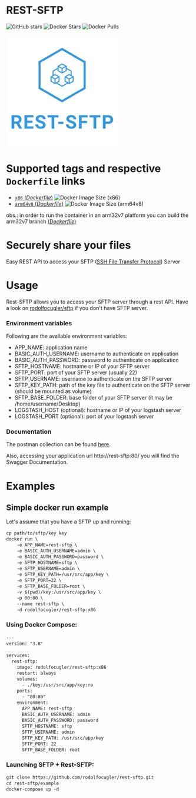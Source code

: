 # REST-SFTP

![GitHub stars](https://img.shields.io/github/stars/rodolfocugler/rest-sftp?logo=github) ![Docker Stars](https://img.shields.io/docker/stars/rodolfocugler/rest-sftp?label=stars&logo=docker) ![Docker Pulls](https://img.shields.io/docker/pulls/rodolfocugler/rest-sftp?label=pulls&logo=docker)

![logo](https://raw.githubusercontent.com/rodolfocugler/rest-sftp/main/logo.png)

# Supported tags and respective `Dockerfile` links

- [`x86` (*Dockerfile*)](https://github.com/rodolfocugler/rest-sftp/blob/main/Dockerfile) ![Docker Image Size (x86)](https://img.shields.io/docker/image-size/rodolfocugler/rest-sftp/x86?label=python&logo=python&style=plastic)
- [`arm64v8` (*Dockerfile*)](https://github.com/rodolfocugler/rest-sftp/blob/arm64v8/Dockerfile) ![Docker Image Size (arm64v8)](https://img.shields.io/docker/image-size/rodolfocugler/rest-sftp/arm64v8?label=arm64v8&logo=raspberry%20pi&style=plastic)

obs.: in order to run the container in an arm32v7 platform you can build the arm32v7 branch [(*Dockerfile*)](https://github.com/rodolfocugler/rest-sftp/blob/arm32v7/Dockerfile)

# Securely share your files

Easy REST API to access your SFTP ([SSH File Transfer Protocol](https://en.wikipedia.org/wiki/SSH_File_Transfer_Protocol)) Server

# Usage

Rest-SFTP allows you to access your SFTP server through a rest API. Have a look on [rodolfocugler/sftp](https://hub.docker.com/r/rodolfocugler/sftp) if you don't have SFTP server.

### Environment variables

Following are the available environment variables:

- APP_NAME: application name
- BASIC_AUTH_USERNAME: username to authenticate on application
- BASIC_AUTH_PASSWORD: password to authenticate on application
- SFTP_HOSTNAME: hostname or IP of your SFTP server
- SFTP_PORT: port of your SFTP server (usually 22)
- SFTP_USERNAME: username to authenticate on the SFTP server
- SFTP_KEY_PATH: path of the key file to authenticate on the SFTP server (should be mounted as volume)
- SFTP_BASE_FOLDER: base folder of your SFTP server (it may be /home/username/Desktop)
- LOGSTASH_HOST (optional): hostname or IP of your logstash server
- LOGSTASH_PORT (optional): port of your logstash server

### Documentation

The postman collection can be found [here](https://github.com/rodolfocugler/rest-sftp/blob/main/collections).

Also, accessing your application url http://rest-sftp:80/ you will find the Swagger Documentation.

# Examples

## Simple docker run example

Let's assume that you have a SFTP up and running:

```
cp path/to/sftp/key key
docker run \
    -e APP_NAME=rest-sftp \
    -e BASIC_AUTH_USERNAME=admin \
    -e BASIC_AUTH_PASSWORD=password \
    -e SFTP_HOSTNAME=sftp \
    -e SFTP_USERNAME=admin \
    -e SFTP_KEY_PATH=/usr/src/app/key \
    -e SFTP_PORT=22 \
    -e SFTP_BASE_FOLDER=root \
    -v $(pwd)/key:/usr/src/app/key \
    -p 80:80 \
    --name rest-sftp \
    -d rodolfocugler/rest-sftp:x86
```

### Using Docker Compose:
```
---
version: "3.8"

services:
  rest-sftp:
    image: rodolfocugler/rest-sftp:x86
    restart: always
    volumes:
      - ./key:/usr/src/app/key:ro
    ports:
      - "80:80"
    environment:
      APP_NAME: rest-sftp
      BASIC_AUTH_USERNAME: admin
      BASIC_AUTH_PASSWORD: password
      SFTP_HOSTNAME: sftp
      SFTP_USERNAME: admin
      SFTP_KEY_PATH: /usr/src/app/key
      SFTP_PORT: 22
      SFTP_BASE_FOLDER: root
```

### Launching SFTP + Rest-SFTP:

```
git clone https://github.com/rodolfocugler/rest-sftp.git
cd rest-sftp/example
docker-compose up -d
```
